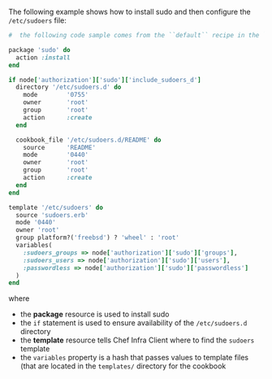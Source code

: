 The following example shows how to install sudo and then configure the
`/etc/sudoers` file:

``` ruby
#  the following code sample comes from the ``default`` recipe in the ``sudo`` cookbook: https://github.com/chef-cookbooks/sudo

package 'sudo' do
  action :install
end

if node['authorization']['sudo']['include_sudoers_d']
  directory '/etc/sudoers.d' do
    mode        '0755'
    owner       'root'
    group       'root'
    action      :create
  end

  cookbook_file '/etc/sudoers.d/README' do
    source      'README'
    mode        '0440'
    owner       'root'
    group       'root'
    action      :create
  end
end

template '/etc/sudoers' do
  source 'sudoers.erb'
  mode '0440'
  owner 'root'
  group platform?('freebsd') ? 'wheel' : 'root'
  variables(
    :sudoers_groups => node['authorization']['sudo']['groups'],
    :sudoers_users => node['authorization']['sudo']['users'],
    :passwordless => node['authorization']['sudo']['passwordless']
  )
end
```

where

-   the **package** resource is used to install sudo
-   the `if` statement is used to ensure availability of the
    `/etc/sudoers.d` directory
-   the **template** resource tells Chef Infra Client where to find the
    `sudoers` template
-   the `variables` property is a hash that passes values to template
    files (that are located in the `templates/` directory for the
    cookbook